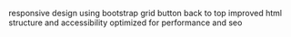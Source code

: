 responsive design using bootstrap grid 
button back to top
improved html structure and accessibility 
optimized for performance and seo
